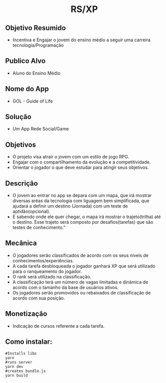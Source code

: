 <h1 align="center">RS/XP</h1>

## Objetivo Resumido

 * Incentiva e Engajar o jovem do ensino médio a seguir uma carreira tecnologia/Programação

## Publico Alvo

 * Aluno do Ensino Médio

## Nome do App

 * GOL - Guide of Life

## Solução

 * Um App Rede Social/Game

## Objetivos

 * O projeto visa atrair o jovem com um estilo de jogo RPG.
 * Engajar com o compartilhamento da evolução e a competitividade.
 * Orientar o jogador o que deve estudar para atingir seus objetivos. 

## Descrição

 * O jovem ao entrar no app se depara com um mapa, que irá mostrar diversas aréas da tecnologia com liguagem bem simplificada, que ajudará a definir um destino (Jornada) com um teste de aptidão(opcional).
 * E sabendo onde ele quer chegar, o mapa irá mostrar o trajeto(trilha) até o destino. Esse trajeto será composto por desafios(tarefas) que são testes de conhecimento."

## Mecânica

 * O jogadores serão classificados de acordo com os seus níveis de conhecimentos/experiências. 
 * A cada tarefa desbloqueada o jogador ganhará XP que será utilizado para o ranqueamento do jogador.
 * O rank será utilizado na classificação.
 * A classificação terá um número de vagas limitadas e dinâmica de acordo com o tamanho da base de usuários ativos.
 * Os jogadores serão promovidos ou rebaixados de classificação de acordo com sua posição.

## Monetização

 * Indicação de cursos referente a cada tarefa.
 
## Como instalar:

```shell
#Installs libs
yarn 
#runs server
yarn dev 
#creates bundle.js
yarn build 
```